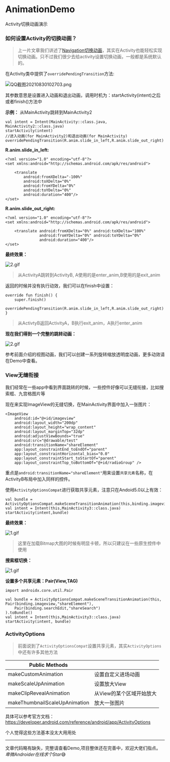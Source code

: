 # AnimationDemo
Activity切换动画演示


### 如何设置Activity的切换动画？

> 上一片文章我们讲述了[Navigation切换动画](https://juejin.cn/post/6998067266365423646)，其实在Activity也能轻松实现切换动画。只不过我们很少去给activity设置切换动画，一般都是系统默认的。


在Activity类中提供了`overridePendingTransition`方法:


![QQ截图20210830102703.png](https://p1-juejin.byteimg.com/tos-cn-i-k3u1fbpfcp/18a35532bb8943b1b7834f81d6b0a54f~tplv-k3u1fbpfcp-watermark.image)

其参数意思是设置进入动画和退出动画，调用时机为：startActivity(intent)之后或者finish()方法中

**示例：** 从MainActivity跳转到MainActivity2


```
val intent = Intent(MainActivity::class.java, MainActivity2::class.java)
startActivity(intent)
//进入动画(for MainActivity2)和退出动画(for MainActivity)
overridePendingTransition(R.anim.slide_in_left,R.anim.slide_out_right)
```

**R.anim.slide_in_left:**
```
<?xml version="1.0" encoding="utf-8"?>
<set xmlns:android="http://schemas.android.com/apk/res/android">

    <translate
        android:fromXDelta="-100%"
        android:toXDelta="0%"
        android:fromYDelta="0%"
        android:toYDelta="0%"
        android:duration="400"/>
</set>
```
**R.anim.slide_out_right:**
```
<?xml version="1.0" encoding="utf-8"?>
<set xmlns:android="http://schemas.android.com/apk/res/android">

    <translate android:fromXDelta="0%" android:toXDelta="100%"
               android:fromYDelta="0%" android:toYDelta="0%"
               android:duration="400"/>
</set>
```
**最终效果：**

![2.gif](https://p6-juejin.byteimg.com/tos-cn-i-k3u1fbpfcp/9d68469280e34434ab180792d21506c4~tplv-k3u1fbpfcp-watermark.image)

> 从ActivityA跳转到ActivityB, A使用的是enter_anim,B使用的是exit_anim

返回的时候并没有执行动效，我们可以在finish中设置：
```
override fun finish() {
    super.finish()
    overridePendingTransition(R.anim.slide_in_left,R.anim.slide_out_right)
}
```
> 从ActivtyB返回ActivityA，B执行exit_anim，A执行enter_anim

**现在我们得到一个完整的跳转动画：**

![2.gif](https://p6-juejin.byteimg.com/tos-cn-i-k3u1fbpfcp/24730740c2be4ca7b25e79ebdfda5dc8~tplv-k3u1fbpfcp-watermark.image)

参考前面介绍的视图动画，我们可以创建一系列旋转缩放透明度动画，更多动效请在Demo中查看。


### View无缝衔接

我们经常在一些app中看到界面跳转的时候，一些控件好像可以无缝衔接，比如搜索框、九宫格图片等


现在来实现ImageView的无缝切换，在MainActivity界面中加入一张图片：
```
<ImageView
    android:id="@+id/imageview"
    android:layout_width="200dp"
    android:layout_height="wrap_content"
    android:layout_marginTop="32dp"
    android:adjustViewBounds="true"
    android:src="@drawable/test"
    android:transitionName="shareElement"
    app:layout_constraintEnd_toEndOf="parent"
    app:layout_constraintHorizontal_bias="0.0"
    app:layout_constraintStart_toStartOf="parent"
    app:layout_constraintTop_toBottomOf="@+id/radioGroup" />
```
重点是`android:transitionName="shareElement"`用来设置`共享元素`名称，在ActivityB布局中加入同样的控件。

使用`ActivityOptionsCompat`进行获取共享元素，注意只在Andoid5.0以上有效：
```
val bundle = ActivityOptionsCompat.makeSceneTransitionAnimation(this,binding.imageview,"shareElement").toBundle()
val intent = Intent(this,MainActivity3::class.java)
startActivity(intent,bundle)
```
**最终效果：**

![1.gif](https://p9-juejin.byteimg.com/tos-cn-i-k3u1fbpfcp/e473331cfab7430b9d7d58ec8aaa1a20~tplv-k3u1fbpfcp-watermark.image)

> 这里在加载Bitmap大图的时候有明显卡顿，所以只建议在一些原生控件中使用

**搜索框切换：**

![1.gif](https://p3-juejin.byteimg.com/tos-cn-i-k3u1fbpfcp/d9ef912c6e1647c69902b32123c28ad3~tplv-k3u1fbpfcp-watermark.image)


**设置多个共享元素：Pair(View,TAG)**
```
import androidx.core.util.Pair

val bundle = ActivityOptionsCompat.makeSceneTransitionAnimation(this, Pair(binding.imageview,"shareElement"),
    Pair(binding.searchEdit,"shareSearch")
).toBundle()
val intent = Intent(this,MainActivity3::class.java)
startActivity(intent, bundle)
```

### ActivityOptions

> 前面说到了`ActivityOptionsCompat`设置共享元素，其实`ActivityOptions`中还有许多其他方法


| Public Methods |  |
| --- | --- |
|makeCustomAnimation| 设置自定义进场动画 |
|makeScaleUpAnimation | 设置放大View |
| makeClipRevealAnimation  | 从View的某个区域开始放大 |
| makeThumbnailScaleUpAnimation | 放大一张图片 |

具体可以参考官方文档：https://developer.android.com/reference/android/app/ActivityOptions

个人觉得这些方法基本没太大用用处


---
文章代码略有缺失，完整请查看Demo,项目整体还在完善中，欢迎大佬们指点。*卑微Androider在线求个Star*😅
